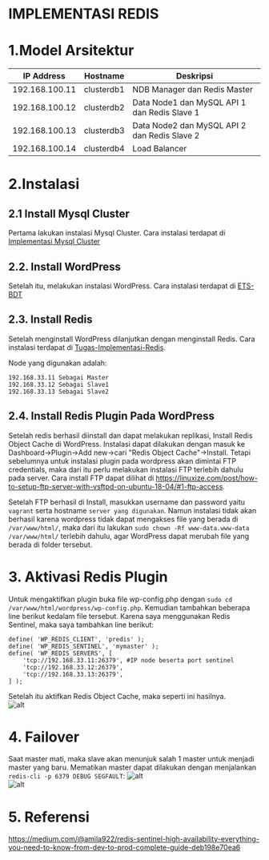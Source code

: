# IMPLEMENTASI REDIS
# 1.Model Arsitektur
  | IP Address | Hostname | Deskripsi |
  | --- | --- | --- |
  | 192.168.100.11 | clusterdb1 | NDB Manager dan Redis Master|
  | 192.168.100.12 | clusterdb2 | Data Node1 dan MySQL API 1 dan Redis Slave 1| 
  | 192.168.100.13 | clusterdb3 | Data Node2 dan MySQL API 2 dan Redis Slave 2|
  | 192.168.100.14 | clusterdb4 | Load Balancer |
# 2.Instalasi
## 2.1 Install Mysql Cluster
Pertama lakukan instalasi Mysql Cluster. Cara instalasi terdapat di [Implementasi Mysql Cluster](https://github.com/trus25/Basis-Data-Terdistribusi) 
## 2.2. Install WordPress
Setelah itu, melakukan instalasi WordPress. Cara instalasi terdapat di [ETS-BDT](https://github.com/trus25/Basis-Data-Terdistribusi/tree/master/ETS-BDT)
## 2.3. Install Redis
Setelah menginstall WordPress dilanjutkan dengan menginstall Redis. Cara instalasi terdapat di [Tugas-Implementasi-Redis](https://github.com/trus25/Basis-Data-Terdistribusi/tree/master/Tugas-Implementasi-Redis).<br/>

Node yang digunakan adalah:
```
192.168.33.11 Sebagai Master
192.168.33.12 Sebagai Slave1
192.168.33.13 Sebagai Slave2
```
## 2.4. Install Redis Plugin Pada WordPress
Setelah redis berhasil diinstall dan dapat melakukan replikasi, Install Redis Object Cache di WordPress. Instalasi dapat dilakukan dengan masuk ke Dashboard->Plugin->Add new->cari "Redis Object Cache"->Install. Tetapi sebelumnya untuk instalasi plugin pada wordpress akan dimintai FTP credentials, maka dari itu perlu melakukan instalasi FTP terlebih dahulu pada server. Cara install FTP dapat dilihat di https://linuxize.com/post/how-to-setup-ftp-server-with-vsftpd-on-ubuntu-18-04/#1-ftp-access.

Setelah FTP berhasil di Install, masukkan username dan password yaitu ```vagrant``` serta hostname ```server yang digunakan```. Namun instalasi tidak akan berhasil karena wordpress tidak dapat mengakses file yang berada di ```/var/www/html/```, maka dari itu lakukan ```sudo chown -Rf www-data.www-data /var/www/html/``` terlebih dahulu, agar  WordPress dapat merubah file yang berada di folder tersebut.
# 3. Aktivasi Redis Plugin
Untuk mengaktifkan plugin buka file wp-config.php dengan ```sudo cd /var/www/html/wordpress/wp-config.php```. Kemudian tambahkan beberapa line berikut kedalam file tersebut. Karena saya menggunakan Redis Sentinel, maka saya tambahkan line berikut:
```
define( 'WP_REDIS_CLIENT', 'predis' );
define( 'WP_REDIS_SENTINEL', 'mymaster' );
define( 'WP_REDIS_SERVERS', [
    'tcp://192.168.33.11:26379', #IP node beserta port sentinel
    'tcp://192.168.33.12:26379',
    'tcp://192.168.33.13:26379',
] );
```
Setelah itu aktifkan Redis Object Cache, maka seperti ini hasilnya.<br/>
![alt](Src/redisaktivasi.JPG)
# 4. Failover
Saat master mati, maka slave akan menunjuk salah 1 master untuk menjadi master yang baru. Mematikan master dapat dilakukan dengan menjalankan ```redis-cli -p 6379 DEBUG SEGFAULT```:
![alt](Src/failoverslave1.JPG)<br/>
![alt](Src/failoverslave2.JPG)<br/>
# 5. Referensi
https://medium.com/@amila922/redis-sentinel-high-availability-everything-you-need-to-know-from-dev-to-prod-complete-guide-deb198e70ea6



